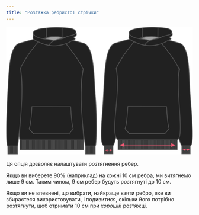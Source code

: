 ```yaml
---
title: "Розтяжка ребристої стрічки"
---
```


![Розтяжка ребер на Hugo](./ribbingstretch.svg)

Ця опція дозволяє налаштувати розтягнення ребер.

Якщо ви виберете 90% (наприклад) на кожні 10 см ребра, ми витягнемо лише 9 см. Таким чином, 9 см ребер будуть розтягнуті до 10 см.

<Note>

Якщо ви не впевнені, що вибрати, найкраще взяти ребро, яке ви збираєтеся використовувати, і подивитися, скільки його
потрібно розтягнути, щоб отримати 10 см при _хорошій_ розтяжці.

</Note>




